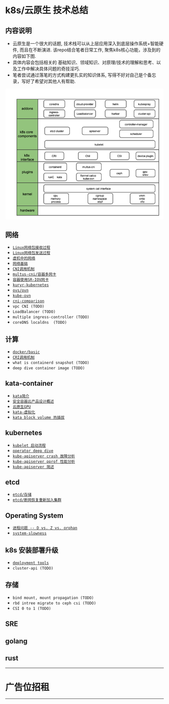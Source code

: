 # k8s/云原生 技术总结


## 内容说明

- 云原生是一个很大的话题, 技术栈可以从上层应用深入到底层操作系统+智能硬件, 而且在不断演进. 该repo结合笔者日常工作, 聚焦k8s核心功能，涉及到的内容如下图.
- 具体内容会包括相关的 基础知识、领域知识、对原理/技术的理解和思考、以及工作中解决具体问题的奇技淫巧.
- 笔者尝试通过落笔的方式构建更扎实的知识体系, 写得不好对自己是个备忘录，写好了希望对其他人有帮助.

![k8s-stacks](pics/k8s-stacks-v2.png)

## 网络
- [`Linux网络包接收过程`](network/RX.md)
- [`Linux网络包发送过程`](network/TX.md)
- [`虚机中的网络`](network/network-in-vm.md)
- [`网络基础`](network/network-basic.md)
- [`CNI调用机制`](network/CNI.md)
- [`multus-cni/容器多网卡`](network/multiple-cni.md)
- [`容器使用SR-IOV网卡`](network/sriov.md)
- [`kuryr-kubernetes`](network/kuryr.md)
- [`ovs/ovn`](network/ovn.md)
- [`kube-ovn`](network/kube-ovn.md)
- [`cni-comparison`](network/cni-comparison.md)
- `vpc CNI (TODO)`  
- `LoadBalancer (TODO)`
- `multiple ingress-controller (TODO)`
- `coreDNS localdns  (TODO)`

## 计算
- [`docker/basic`](docker/basic)
- [`CRI调用机制`](ContainerRuntime.md)
- `what is containerd snapshot (TODO)`
- `deep dive container image (TODO)`

## kata-container
- [`kata简介`](kata-container/kata-container.md)
- [`安全容器云产品设计概述`](kata-container/ecr.md)
- [`云原生GPU`](kata-container/GPU.md)
- [`kata-虚拟化`](kata-container/virtualization.md)
- [`kata block volume 热插拔`](kata-container/hot-plug.md)

## kubernetes
- [`kubelet 启动流程`](kubernetes/kubelet/startup.md)
- [`operator deep dive`](kubernetes/operator.md)
- [`kube-apiserver crash 故障分析`](kubernetes/kube-apiserver-crash.md)
- [`kube-apiserver pprof 性能分析`](kubernetes/kube-apiserver-pprof.md)
- [`kube-apiserver 简述`](kubernetes/kube-apiserver.md)

## etcd
- [`etcd/存储`](etcd/storage.md)
- [`etcd/断网恢复重新加入集群`](etcd/rejoin.md)

## Operating System
- [`进程问题 -- D vs. Z vs. orphan`](operating-system/process.md)
- [`system-slowness`](operating-system/system-slowness.md)

## k8s 安装部署升级
- [`deployment tools`](cluster-lifecycle)
- `cluster-api (TODO)`

## 存储
- `bind mount, mount propagation (TODO)`
- `rbd intree migrate to ceph csi (TODO)`
- `CSI 0 to 1 (TODO)`

## SRE
## golang
## rust

*********************************
# 广告位招租
*********************************